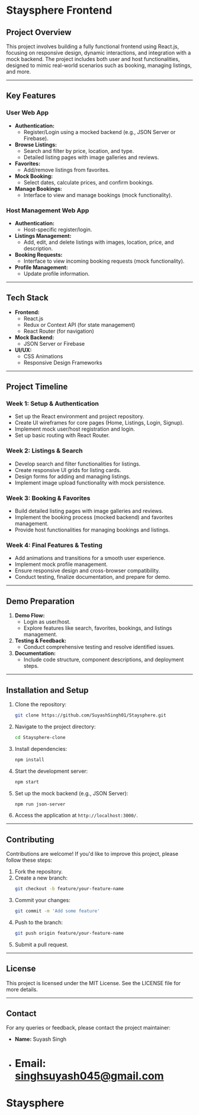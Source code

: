 # Staysphere Frontend

## **Project Overview**

This project involves building a fully functional frontend using React.js, focusing on responsive design, dynamic interactions, and integration with a mock backend. The project includes both user and host functionalities, designed to mimic real-world scenarios such as booking, managing listings, and more.

---

## **Key Features**

### **User Web App**

- **Authentication:**
  - Register/Login using a mocked backend (e.g., JSON Server or Firebase).
- **Browse Listings:**
  - Search and filter by price, location, and type.
  - Detailed listing pages with image galleries and reviews.
- **Favorites:**
  - Add/remove listings from favorites.
- **Mock Booking:**
  - Select dates, calculate prices, and confirm bookings.
- **Manage Bookings:**
  - Interface to view and manage bookings (mock functionality).

### **Host Management Web App**

- **Authentication:**
  - Host-specific register/login.
- **Listings Management:**
  - Add, edit, and delete listings with images, location, price, and description.
- **Booking Requests:**
  - Interface to view incoming booking requests (mock functionality).
- **Profile Management:**
  - Update profile information.

---

## **Tech Stack**

- **Frontend:**
  - React.js
  - Redux or Context API (for state management)
  - React Router (for navigation)
- **Mock Backend:**
  - JSON Server or Firebase
- **UI/UX:**
  - CSS Animations
  - Responsive Design Frameworks

---

## **Project Timeline**

### **Week 1: Setup & Authentication**

- Set up the React environment and project repository.
- Create UI wireframes for core pages (Home, Listings, Login, Signup).
- Implement mock user/host registration and login.
- Set up basic routing with React Router.

### **Week 2: Listings & Search**

- Develop search and filter functionalities for listings.
- Create responsive UI grids for listing cards.
- Design forms for adding and managing listings.
- Implement image upload functionality with mock persistence.

### **Week 3: Booking & Favorites**

- Build detailed listing pages with image galleries and reviews.
- Implement the booking process (mocked backend) and favorites management.
- Provide host functionalities for managing bookings and listings.

### **Week 4: Final Features & Testing**

- Add animations and transitions for a smooth user experience.
- Implement mock profile management.
- Ensure responsive design and cross-browser compatibility.
- Conduct testing, finalize documentation, and prepare for demo.

---

## **Demo Preparation**

1. **Demo Flow:**
   - Login as user/host.
   - Explore features like search, favorites, bookings, and listings management.
2. **Testing & Feedback:**
   - Conduct comprehensive testing and resolve identified issues.
3. **Documentation:**
   - Include code structure, component descriptions, and deployment steps.

---

## **Installation and Setup**

1. Clone the repository:
   ```bash
   git clone https://github.com/SuyashSingh01/Staysphere.git
   ```
2. Navigate to the project directory:
   ```bash
   cd Staysphere-clone
   ```
3. Install dependencies:
   ```bash
   npm install
   ```
4. Start the development server:
   ```bash
   npm start
   ```
5. Set up the mock backend (e.g., JSON Server):
   ```bash
   npm run json-server
   ```
6. Access the application at `http://localhost:3000/`.

---

## **Contributing**

Contributions are welcome! If you'd like to improve this project, please follow these steps:

1. Fork the repository.
2. Create a new branch:
   ```bash
   git checkout -b feature/your-feature-name
   ```
3. Commit your changes:
   ```bash
   git commit -m 'Add some feature'
   ```
4. Push to the branch:
   ```bash
   git push origin feature/your-feature-name
   ```
5. Submit a pull request.

---

## **License**

This project is licensed under the MIT License. See the LICENSE file for more details.

---

## **Contact**

For any queries or feedback, please contact the project maintainer:

- **Name:** Suyash Singh
- # **Email:** singhsuyash045@gmail.com

# Staysphere
